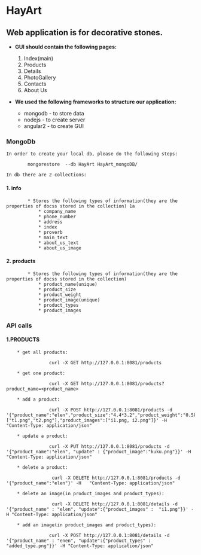 # HayArt

## Web application is for decorative stones.

* **GUI should contain the following pages:**
    1.  Index(main)
    2.  Products
    3.  Details
    4.  PhotoGallery
    5.  Contacts
    6.  About Us

* **We used the following frameworks to structure our application:**
	* mongodb - to store data
	* nodejs - to create server
	* angular2 - to create GUI


### MongoDb

	In order to create your local db, please do the following steps:
```
		mongorestore  --db HayArt HayArt_mongoDB/
```
	In db there are 2 collections:
####	1. info
			* Stores the following types of information(they are the properties of docss stored in the collection) 1a
				* company_name
				* phone_number
				* address
				* index
				* proverb
				* main_text
				* about_us_text
				* about_us_image

####	2. products
			* Stores the following types of information(they are the properties of docss stored in the collection)
				* product_name(unique)
				* product_size
				* product_weight
				* product_image(unique)
				* product_types
				* product_images

### API calls
####	 1.PRODUCTS
		* get all products:
```
				curl -X GET http://127.0.0.1:8081/products
```
		* get one product:
```
				curl -X GET http://127.0.0.1:8081/products?product_name=<product_name>
```
		* add a product:
```
				curl -X POST http://127.0.0.1:8081/products -d '{"product_name":"elen","product_size":"4.4*3.2","product_weight":"0.5kg","product_image":"enenikos.gpg","product_types":["t1.png","t2.png"],"product_images":["i1.png, i2.png"]}' -H   "Content-Type: application/json"
```
		* update a product:
```
				curl -X PUT http://127.0.0.1:8081/products -d '{"product_name":"elen", "update" : {"product_image":"kuku.png"}}' -H   "Content-Type: application/json"
```
		* delete a product:
```
				 curl -X DELETE http://127.0.0.1:8081/products -d '{"product_name":"elen"}' -H   "Content-Type: application/json"
```
		* delete an image(in product_images and product_types):
```
				 curl -X DELETE http://127.0.0.1:8081/details -d '{"product_name" : "elen", "update":{"product_images" :  "i1.png"}}' -H "Content-Type: application/json"

```
		* add an image(in product_images and product_types):
```
				curl -X POST http://127.0.0.1:8081/details -d '{"product_name" : "enen", "update":{"product_types" :  "added_type.png"}}' -H "Content-Type: application/json"
```
